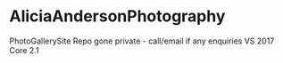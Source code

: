 # AliciaAndersonPhotography
PhotoGallerySite
Repo gone private - call/email if any enquiries  VS 2017 Core 2.1
